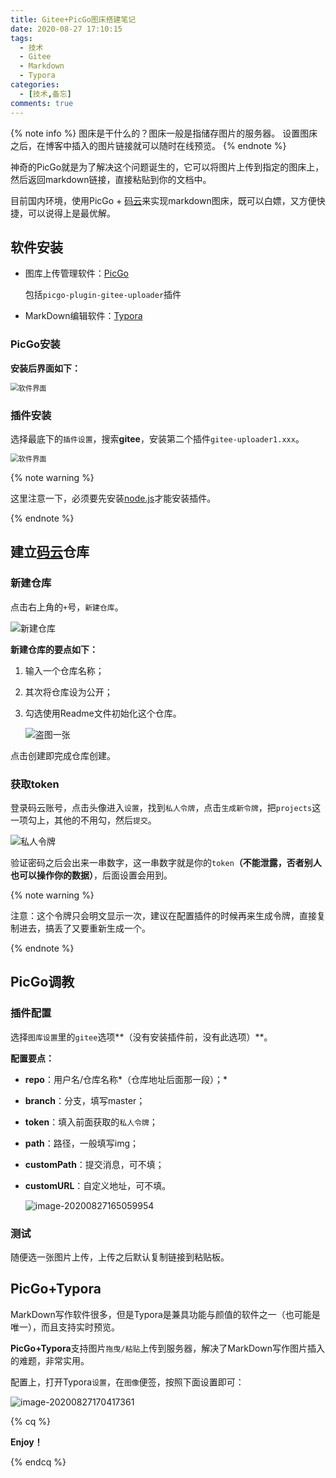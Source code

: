 ```yaml
---
title: Gitee+PicGo图床搭建笔记
date: 2020-08-27 17:10:15
tags:
  - 技术
  - Gitee
  - Markdown
  - Typora
categories:
  - [技术,备忘]
comments: true
---
```


{% note info %} 
图床是干什么的？图床一般是指储存图片的服务器。
设置图床之后，在博客中插入的图片链接就可以随时在线预览。
{% endnote %}

神奇的PicGo就是为了解决这个问题诞生的，它可以将图片上传到指定的图床上，然后返回markdown链接，直接粘贴到你的文档中。

目前国内环境，使用PicGo +  [码云](https://links.jianshu.com/go?to=https%3A%2F%2Fgitee%2Fcom)来实现markdown图床，既可以白嫖，又方便快捷，可以说得上是最优解。

<!--more-->

## 软件安装

- 图库上传管理软件：[PicGo](https://github.com/Molunerfinn/PicGo/releases)

  包括`picgo-plugin-gitee-uploader`插件

- MarkDown编辑软件：[Typora](https://www.typora.io/)

### PicGo安装

**安装后界面如下：**

<img src="https://gitee.com/kzcy/pic/raw/master/img/82714.png" alt="软件界面" style="zoom:80%;" />

### 插件安装
选择最底下的`插件设置`，搜索**gitee**，安装第二个插件`gitee-uploader1.xxx`。

<img src="https://gitee.com/kzcy/pic/raw/master/img/82708.png" alt="软件界面" style="zoom:80%;" />

{% note warning %} 

这里注意一下，必须要先安装[node.js](https://nodejs.org/zh-cn/)才能安装插件。

{% endnote %}


##  建立[码云](https://gitee.com)仓库

### 新建仓库

点击右上角的`+`号，`新建仓库`。

<img src="https://gitee.com/kzcy/pic/raw/master/img/82706.png" alt="新建仓库" style="zoom:100%;" />

**新建仓库的要点如下：**

1. 输入一个仓库名称；

2. 其次将仓库设为公开；

3. 勾选使用Readme文件初始化这个仓库。

   <img src="https://gitee.com/kzcy/pic/raw/master/img/82701.png" alt="盗图一张" style="zoom:100%;" />

点击创建即完成仓库创建。

### 获取token

登录码云账号，点击头像进入`设置`，找到`私人令牌`，点击`生成新令牌`，把`projects`这一项勾上，其他的不用勾，然后`提交`。

<img src="https://gitee.com/kzcy/pic/raw/master/img/82709.png" alt="私人令牌" style="zoom:100%;" />



验证密码之后会出来一串数字，这一串数字就是你的`token`**（不能泄露，否者别人也可以操作你的数据）**，后面设置会用到。

{% note warning %} 

注意：这个令牌只会明文显示一次，建议在配置插件的时候再来生成令牌，直接复制进去，搞丢了又要重新生成一个。

{% endnote %}

## PicGo调教

### 插件配置

选择`图库设置`里的`gitee`选项**（没有安装插件前，没有此选项）**。

**配置要点：**

- **repo**：用户名/仓库名称*（仓库地址后面那一段）；*

- **branch**：分支，填写master；

- **token**：填入前面获取的`私人令牌`；

- **path**：路径，一般填写img；

- **customPath**：提交消息，可不填；

- **customURL**：自定义地址，可不填。

  ![image-20200827165059954](https://gitee.com/kzcy/pic/raw/master/img/image-20200827165059954.png)

### **测试**

随便选一张图片上传，上传之后默认复制链接到粘贴板。

##  PicGo+Typora

MarkDown写作软件很多，但是Typora是兼具功能与颜值的软件之一（也可能是唯一），而且支持实时预览。

**PicGo+Typora**支持图片`拖曳/粘贴`上传到服务器，解决了MarkDown写作图片插入的难题，非常实用。

配置上，打开Typora`设置`，在`图像`便签，按照下面设置即可：

![image-20200827170417361](https://gitee.com/kzcy/pic/raw/master/img/image-20200827170417361.png)

{% cq %}

 **Enjoy！**

{% endcq %}